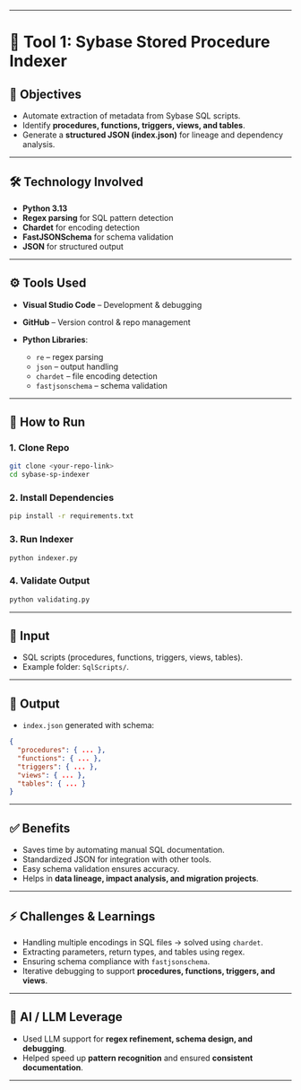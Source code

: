 
---

# 📘 Tool 1: Sybase Stored Procedure Indexer

## 📌 Objectives

* Automate extraction of metadata from Sybase SQL scripts.
* Identify **procedures, functions, triggers, views, and tables**.
* Generate a **structured JSON (index.json)** for lineage and dependency analysis.

---

## 🛠️ Technology Involved

* **Python 3.13**
* **Regex parsing** for SQL pattern detection
* **Chardet** for encoding detection
* **FastJSONSchema** for schema validation
* **JSON** for structured output

---

## ⚙️ Tools Used

* **Visual Studio Code** – Development & debugging
* **GitHub** – Version control & repo management
* **Python Libraries**:

  * `re` – regex parsing
  * `json` – output handling
  * `chardet` – file encoding detection
  * `fastjsonschema` – schema validation

---

## 🚀 How to Run

### 1. Clone Repo

```bash
git clone <your-repo-link>
cd sybase-sp-indexer
```

### 2. Install Dependencies

```bash
pip install -r requirements.txt
```

### 3. Run Indexer

```bash
python indexer.py
```

### 4. Validate Output

```bash
python validating.py
```

---

## 📂 Input

* SQL scripts (procedures, functions, triggers, views, tables).
* Example folder: `SqlScripts/`.

---

## 📜 Output

* `index.json` generated with schema:

```json
{
  "procedures": { ... },
  "functions": { ... },
  "triggers": { ... },
  "views": { ... },
  "tables": { ... }
}
```

---

## ✅ Benefits

* Saves time by automating manual SQL documentation.
* Standardized JSON for integration with other tools.
* Easy schema validation ensures accuracy.
* Helps in **data lineage, impact analysis, and migration projects**.

---

## ⚡ Challenges & Learnings

* Handling multiple encodings in SQL files → solved using `chardet`.
* Extracting parameters, return types, and tables using regex.
* Ensuring schema compliance with `fastjsonschema`.
* Iterative debugging to support **procedures, functions, triggers, and views**.

---

## 🤖 AI / LLM Leverage

* Used LLM support for **regex refinement, schema design, and debugging**.
* Helped speed up **pattern recognition** and ensured **consistent documentation**.

---
